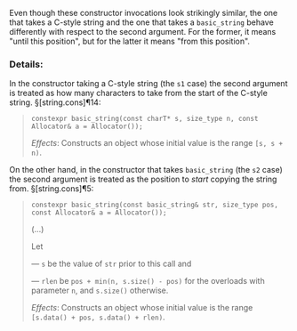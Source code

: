 Even though these constructor invocations look strikingly similar, the one that takes a C-style string and the one that takes a `basic_string` behave differently with respect to the second argument. For the former, it means "until this position", but for the latter it means "from this position".

### Details:

In the constructor taking a C-style string (the `s1` case) the second argument is treated as how many characters to take from the start of the C-style string. §[string.cons]¶14:

> ```
> constexpr basic_string(const charT* s, size_type n, const Allocator& a = Allocator());
> ```
>
> *Effects*: Constructs an object whose initial value is the range `[s, s + n)`.

On the other hand, in the constructor that takes `basic_string` (the `s2` case) the second argument is treated as the position to *start* copying the string from. §[string.cons]¶5:

> ```
> constexpr basic_string(const basic_string& str, size_type pos, const Allocator& a = Allocator());
> ```
>
> (...)
>
> Let
>
> — `s` be the value of `str` prior to this call and
>
> — `rlen` be `pos + min(n, s.size() - pos)` for the overloads with parameter `n`, and `s.size()` otherwise.
>
> *Effects*: Constructs an object whose initial value is the range `[s.data() + pos, s.data() + rlen)`.